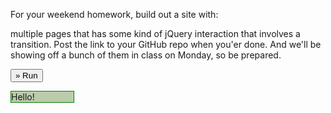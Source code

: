 For your weekend homework, build out a site with:

multiple pages
that has some kind of jQuery interaction
that involves a transition.
Post the link to your GitHub repo when you'er done. And we'll be showing off a bunch of them in class on Monday, so be prepared.


<!doctype html>
<html lang="en">
<head>
  <meta charset="utf-8">
  <title>animate demo</title>
  <style>
  div {
    background-color: #bca;
    width: 100px;
    border: 1px solid green;
  }
  </style>
  <script src="https://code.jquery.com/jquery-1.10.2.js"></script>
</head>
<body>
 
<button id="go">&raquo; Run</button>
<div id="block">Hello!</div>
 
<script>
// Using multiple unit types within one animation.
 
$( "#go" ).click(function() {
  $( "#block" ).animate({
    width: "70%",
    opacity: 0.4,
    marginLeft: "0.6in",
    fontSize: "3em",
    borderWidth: "10px"
  }, 1500 );
});
</script>
 
</body>
</html>